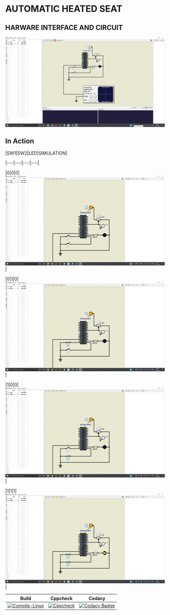 # AUTOMATIC HEATED SEAT

## HARWARE INTERFACE AND CIRCUIT
![CIRCUIT](https://github.com/sourav090998/260254_EMBEDDED/blob/3cd52b633f245c972de1f65136a537d4de3d3694/simulation/CIRCUIT.png)


## In Action

|SW1|SW2|LED|SIMULATION|

|:--:|:--:|:--:|:--:|

|0|0|0|![](https://github.com/sourav090998/260254_EMBEDDED/blob/54924e6169ad7057edaa93f7d98ad6f968bf692c/simulation/1%20OFF%202%20OFF.png)|

|0|1|0|![](https://github.com/sourav090998/260254_EMBEDDED/blob/76887153bdeef2a8c958db9a378044be3d528cba/simulation/1%20OFF%202%20ON.png)|

|1|0|0|![](https://github.com/sourav090998/260254_EMBEDDED/blob/76887153bdeef2a8c958db9a378044be3d528cba/simulation/1%20ON%202%20OFF.png)|

|1|1|1|![](https://github.com/sourav090998/260254_EMBEDDED/blob/76887153bdeef2a8c958db9a378044be3d528cba/simulation/SW1%20and%20SW2%20ON.png)|



|Build|Cppcheck|Codacy|
|:--:|:--:|:--:|
|[![Compile-Linux](https://github.com/sourav090998/260254_EMBEDDED/actions/workflows/compile.yml/badge.svg)](https://github.com/sourav090998/260254_EMBEDDED/actions/workflows/compile.yml)|[![Cppcheck](https://github.com/sourav090998/260254_EMBEDDED/actions/workflows/cppcheck.yml/badge.svg)](https://github.com/sourav090998/260254_EMBEDDED/actions/workflows/cppcheck.yml)|[![Codacy Badge](https://api.codacy.com/project/badge/Grade/9d2d418664164d1c86a333e5ae0e701e)](https://app.codacy.com/gh/sourav090998/260254_EMBEDDED?utm_source=github.com&utm_medium=referral&utm_content=sourav090998/260254_EMBEDDED&utm_campaign=Badge_Grade_Settings)
